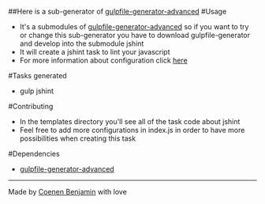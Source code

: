 ##Here is a sub-generator of [gulpfile-generator-advanced](https://github.com/bnjjj/generator-gulpfile-advanced)
#Usage
+ It's a submodules of [gulpfile-generator-advanced](https://github.com/bnjjj/generator-gulpfile-advanced) so if you want to try or change this sub-generator you have to download gulpfile-generator and develop into the submodule jshint
+ It will create a jshint task to lint your javascript
+ For more information about configuration click [here](https://www.npmjs.com/package/gulp-jshint)

#Tasks generated
+ gulp jshint

#Contributing
+ In the templates directory you'll see all of the task code about jshint
+ Feel free to add more configurations in index.js in order to have more possibilities when creating this task

#Dependencies
+ [gulpfile-generator-advanced](https://github.com/bnjjj/generator-gulpfile-advanced)

-------------

Made by [Coenen Benjamin](https://twitter.com/BnJ25) with love
